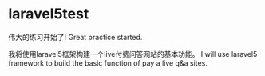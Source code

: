 # laravel5test
伟大的练习开始了!
Great practice started.

我将使用laravel5框架构建一个live付费问答网站的基本功能。
I will use laravel5 framework to build the basic function of pay a live q&a sites.